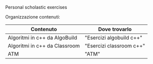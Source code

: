 Personal scholastic exercises

Organizzazione contenuti:

|   Contenuto   | Dove trovarlo |
| ------------- | ------------- |
| Algoritmi in c++ da AlgoBuild  | "Esercizi algobuild c++" |
| Algoritmi in c++ da Classroom  | "Esercizi classroom c++" |
| ATM | "ATM" |
